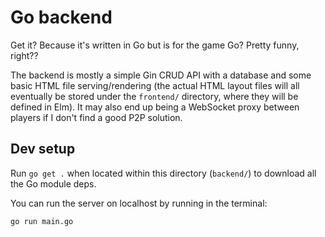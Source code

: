 # Go backend

Get it? Because it's written in Go but is for the game Go? 
Pretty funny, right??

The backend is mostly a simple Gin CRUD API with a database and 
some basic HTML file serving/rendering (the actual HTML layout
files will all eventually be stored under the `frontend/`
directory, where they will be defined in Elm).
It may also end up being a WebSocket proxy between players
if I don't find a good P2P solution.

## Dev setup

Run `go get .` when located within this directory (`backend/`)
to download all the Go module deps.

You can run the server on localhost by running in the terminal:
```
go run main.go
```
